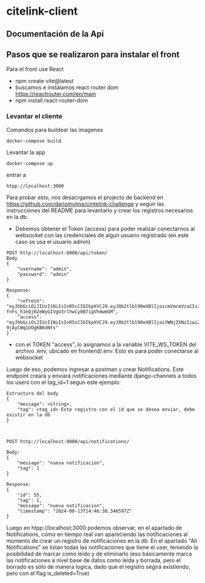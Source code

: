 # citelink-client

## Documentación de la Api

## Pasos que se realizaron para instalar el front
Para el front use React
* npm create vite@latest
* buscamos e instalamos react router dom https://reactrouter.com/en/main
* npm install react-router-dom

### Levantar el cliente

Comandos para buildear las imagenes
```
docker-compose build
```

Levantar la app
```
docker-compose up
```

entrar a 
```
htpp://localhost:3000
```

Para probar esto, nos desacrgamos el projecto de backend en https://github.com/dariomolina/cintelink-challenge y seguir
las instrucciones del README para levantarlo y crear los registros necesarios en la db. 

* Debemos obtener el Token (access) para poder realizar conectarnos al websocket con las 
credenciales de algun usuario registrado (en este caso se usa el usuario admin)
```
POST http://localhost:8000/api/token/
Body
{
    "username": "admin",
    "password": "admin"
}

Response:
{
    "refresh": "eyJhbGciOiJIUzI1NiIsInR5cCI6IkpXVCJ9.eyJ0b2tlbl90eXBlIjoicmVmcmVzaCIsImV4cCI6MTcyMzY1MjI3NCwiaWF0IjoxNzIzNTY1ODc0LCJqdGkiOiJiYzk4Y2FmMWE5ODI0MGYzYmFkOGQ0YTMyOGEwY2ZiNSIsInVzZXJfaWQiOjF9.4uz-fnFs_h1eQj02eWyGIVgU3rlhwCy0B7igVhmwmGM",
    "access": "eyJhbGciOiJIUzI1NiIsInR5cCI6IkpXVCJ9.eyJ0b2tlbl90eXBlIjoiYWNjZXNzIiwiZXhwIjoxNzIzNTY5NDE0LCJpYXQiOjE3MjM1NjU4NzQsImp0aSI6IjY4ZDAyOGQ5MGZiOTQ3YjdiYjE0NTRjNzRlNDIyZGJlIiwidXNlcl9pZCI6MX0._YI6uIqpRElPAaLGAx2_eN3E-9jAyCWq1UOgKB6UNts"
}
```

* con el TOKEN "access", lo asignamos a la variable VITE_WS_TOKEN del archivo .env, ubicado en frontend/.env. Esto es para
poder conectarse al websocket


Luego de eso, podemos ingresar a postman y crear Notifications.
Este endpoint creará y enviará notificaciones mediante django-channels a todos los users con el tag_id=1 
segun este ejemplo:
```
Estructura del body
{
    "message": <string>,
    "tag": <tag_id> Este registro con el id que se desea enviar, debe existir en la db
}



POST http://localhost:8000/api/notifications/

Body:
{
    "message": "nueva notificacion",
    "tag": 1
}

Response:
{
    "id": 55,
    "tag": 1,
    "message": "nueva notificacion",
    "timestamp": "2024-08-13T14:46:38.346597Z"
}
```
Luego en htpp://localhost:3000 podemos observar, en el apartado de Notifications, cómo en tiempo real van apareciendo las notificaciones al momento de crear un registro de notificaciones en la db.
En el apartado "All Notifications" se listan todas las notificaciones que tiene el user, teniendo la posibilidad de marcar como leido
y de eliminarlo (eso básicamente marca las notificaciones a nivel base de datos como leida y borrada, pero el borrado es sólo de manera logica, dado que el registro segirá existiendo, pero con el flag is_deleted=True)

